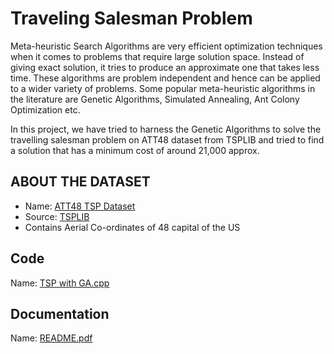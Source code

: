 # Traveling Salesman Problem

Meta-heuristic Search Algorithms are very efficient optimization techniques when it comes to problems that require large solution space. Instead of giving exact solution, it tries to produce an approximate one that takes less time. These algorithms are problem independent and hence can be applied to a wider variety of problems. Some popular meta-heuristic algorithms in the literature are Genetic Algorithms, Simulated Annealing, Ant Colony Optimization etc. 
 
In this project, we have tried to harness the Genetic Algorithms to solve the travelling salesman problem on ATT48 dataset from TSPLIB and tried to find a solution that has a minimum cost of around 21,000 approx.

## ABOUT THE DATASET 

+ Name: [ATT48 TSP Dataset](https://github.com/ArijitRoy75/Minor-Project-BCA2020/blob/master/tspdistance.txt) 
+ Source: [TSPLIB](http://elib.zib.de/pub/mp-testdata/tsp/tsplib/tsp/att48.tsp)
+ Contains Aerial Co-ordinates of 48 capital of the US 

## Code

Name: [TSP with GA.cpp](https://github.com/ArijitRoy75/Minor-Project-BCA2020/blob/master/TSP%20with%20GA.cpp)

## Documentation

Name: [README.pdf](https://github.com/ArijitRoy75/Minor-Project-BCA2020/blob/master/README.pdf)
